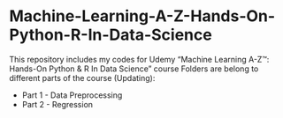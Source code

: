 # Machine-Learning-A-Z-Hands-On-Python-R-In-Data-Science
This repository includes my codes for Udemy “Machine Learning A-Z™: Hands-On Python &amp; R In Data Science” course
Folders are belong to different parts of the course (Updating):
* Part 1 - Data Preprocessing
* Part 2 - Regression
